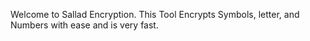 Welcome to Sallad Encryption. This Tool Encrypts Symbols, letter, and Numbers with ease and is very fast.